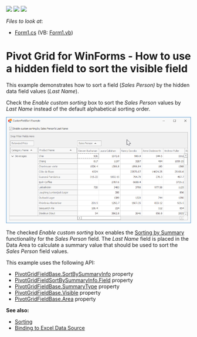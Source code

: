 <!-- default badges list -->
![](https://img.shields.io/endpoint?url=https://codecentral.devexpress.com/api/v1/VersionRange/128579525/22.1.3%2B)
[![](https://img.shields.io/badge/Open_in_DevExpress_Support_Center-FF7200?style=flat-square&logo=DevExpress&logoColor=white)](https://supportcenter.devexpress.com/ticket/details/E331)
[![](https://img.shields.io/badge/📖_How_to_use_DevExpress_Examples-e9f6fc?style=flat-square)](https://docs.devexpress.com/GeneralInformation/403183)
<!-- default badges end -->
<!-- default file list -->
*Files to look at*:

* [Form1.cs](./CS/CustomSortingExample/Form1.cs) (VB: [Form1.vb](./VB/CustomSortingExample/Form1.vb))
<!-- default file list end -->
# Pivot Grid for WinForms - How to use a hidden field to sort the visible field

This example demonstrates how to sort a field (_Sales Person)_ by the hidden data field values (_Last Name_).

Check the _Enable custom sorting_ box to sort the _Sales Person_ values by _Last Name_ instead of the default alphabetical sorting order.

![](./images/screenshot.png)

The checked _Enable custom sorting_ box enables the [Sorting by Summary](https://docs.devexpress.com/WindowsForms/9726/controls-and-libraries/pivot-grid/data-shaping/sorting/sorting-by-summary) functionality for the _Sales Person_ field. The  _Last Name_ field is placed in the Data Area to calculate a  summary value that should be used to sort the _Sales Person_ field values.

This example uses the following API:
* [PivotGridFieldBase.SortBySummaryInfo](https://docs.devexpress.com/CoreLibraries/DevExpress.XtraPivotGrid.PivotGridFieldBase.SortBySummaryInfo) property
* [PivotGridFieldSortBySummaryInfo.Field](https://docs.devexpress.com/CoreLibraries/DevExpress.XtraPivotGrid.PivotGridFieldSortBySummaryInfo.Field) property
* [PivotGridFieldBase.SummaryType](https://docs.devexpress.com/CoreLibraries/DevExpress.XtraPivotGrid.PivotGridFieldBase.SummaryType) property
* [PivotGridFieldBase.Visible](https://docs.devexpress.com/CoreLibraries/DevExpress.XtraPivotGrid.PivotGridFieldBase.Visible) property
* [PivotGridFieldBase.Area](https://docs.devexpress.com/CoreLibraries/DevExpress.XtraPivotGrid.PivotGridFieldBase.Area) property

**See also:**

* [Sorting](https://docs.devexpress.com/WindowsForms/1809)
* [Binding to Excel Data Source](https://docs.devexpress.com/WindowsForms/115529)
